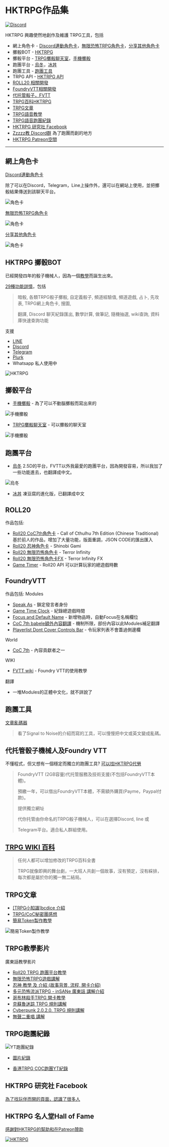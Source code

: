 # HKTRPG作品集

[![Discord](https://camo.githubusercontent.com/1ed68e831b9f36401679d31acfc1c7ba74c4223d2559192718f32d3e34ee3074/68747470733a2f2f696d672e736869656c64732e696f2f646973636f72642f3237383230323334373136353937343532393f6c6f676f3d646973636f7264)](https://discord.gg/vx4kcm7)

HKTRPG 興趣使然地創作及維護 TRPG工具，包括

- 網上角色卡 - [Discord連動角色卡](#網上角色卡)，[無限恐怖TRPG角色卡](#網上角色卡)，[分享其他角色卡](#網上角色卡)
- 擲骰BOT - [HKTRPG](#hktrpg-擲骰bot)
- 擲骰平台 - [TRPG擲骰聊天室](#擲骰平台)，[手機擲骰](#擲骰平台)
- 跑團平台 - [烏冬](#跑團平台)，[冰丼](#跑團平台)
- 跑團工具 - [跑團工具](#跑團工具)
- TRPG API - [HKTRPG API](https://www.hktrpg.com:20721/api)
- [ROLL20 相關開發](#roll20)
- [FoundryVTT相關開發](#foundryvtt)
- [代托管骰子，FVTT](#代托管骰子機械人及foundry-vtt)
- [TRPG百科HKTRPG](#trpg-wiki-百科)
- [TRPG文章](#trpg文章)
- [TRPG語音教學](#trpg教學影片)
- [TRPG語音跑團紀錄](#trpg跑團紀錄)
- [HKTRPG 研究社 Facebook](#trpg-wiki-百科)
- [Zzzzz教 Discord群](https://discord.com/invite/vx4kcm7) 為了跑團而創的地方
- [HKTRPG Patreon空間](https://www.patreon.com/HKTRPG)

---

## 網上角色卡

[Discord連動角色卡](https://www.hktrpg.com:20721/card/)

除了可以在Discord，Telegram，Line上操作外，還可以在網站上使用，並把擲骰結果傳送到該聊天平台。

![角色卡](https://github.com/hktrpg/TG.line.Discord.Roll.Bot/blob/master/views/image/demo%20-%20charcard.jpg?raw=true)

[無限恐怖TRPG角色卡](https://www.hktrpg.com/wiki/index.php/%E7%84%A1%E9%99%90%E6%81%90%E6%80%96)

![角色卡](https://github.com/hktrpg/TG.line.Discord.Roll.Bot/blob/master/views/image/demo%20-%20inf.jpg?raw=true)

[分享其他角色卡](https://docs.google.com/document/d/1oNNbdZq0Vp66gCmY5C5Fmnqw-DR9TE-9jlFrJrMZ8SU/edit)

![角色卡](https://github.com/hktrpg/TG.line.Discord.Roll.Bot/blob/master/views/image/demo%20-%20othercard.jpg?raw=true)

## HKTRPG 擲骰BOT

已經開發四年的骰子機械人，因為一個[教學](https://docs.google.com/document/d/1dYnJqF2_QTp90ld4YXj6X8kgxvjUoHrB4E2seqlDlAk/edit#heading=h.91v9osx4fxtt)而誕生出來。

[29種功能詳情](https://bothelp.hktrpg.com/)，包括
> 暗骰, 各類TRPG骰子擲骰, 自定義骰子, 頻道經驗值, 頻道遊戲, 占卜, 先攻表, TRPG網上角色卡, 搜圖,
>
> 翻譯, Discord 聊天紀錄匯出, 數學計算, 做筆記, 隨機抽選, wiki查詢, 資料庫快速查詢功能

支援

- [LINE](https://line.me/R/ti/p/svMLqy9Mik)
- [Discord](https://discordapp.com/oauth2/authorize?&client_id=544462904037081138&scope=bot&permissions=8)
- [Telegram](http://t.me/hktrpg_bot)
- [Plurk](https://www.plurk.com/hktrpg)
- Whatsapp 私人使用中

![HKTRPG](https://github.com/hktrpg/TG.line.Discord.Roll.Bot/blob/master/views/image/demo%20-%20hktrpg.jpg?raw=true)

## 擲骰平台

- [手機擲骰](https://roll.hktrpg.com/) - 為了可以不動腦擲骰而寫出來的

![手機擲骰](https://github.com/hktrpg/TG.line.Discord.Roll.Bot/blob/master/views/image/demo%20-%20roll.jpg?raw=true)

- [TRPG擲骰聊天室](https://www.hktrpg.com:20721/) - 可以擲骰的聊天室

![手機擲骰](https://github.com/hktrpg/TG.line.Discord.Roll.Bot/blob/master/views/image/demo%20-%20chatroom.jpg?raw=true)

## 跑團平台

- [烏冬](https://z01.hktrpg.com)
2.5D的平台，FVTT以外我最愛的跑團平台，因為開發容易，所以我加了一些功能進去，也翻譯成中文。

![烏冬](https://github.com/hktrpg/TG.line.Discord.Roll.Bot/blob/master/views/image/demo%20-%20udo.png?raw=true)

- [冰丼](https://z02.hktrpg.com)
凍豆腐的進化版，已翻譯成中文

## ROLL20

作品包括:

- [Roll20 CoC7th角色卡](https://github.com/Roll20/roll20-character-sheets/tree/master/Call_of_Cthulhu_7th_Ed_Chinese_Traditional) - Call of Cthulhu 7th Edition (Chinese Traditional)
基於前人的作品，增加了大量功能，版面重調，JSON CODE的匯出匯入
- [Roll20 忍神角色卡](https://github.com/Roll20/roll20-character-sheets/tree/master/Shinobi_Gami_Chinese_Traditional) - Shinobi Gami
- [Roll20 無限恐怖角色卡](https://github.com/Roll20/roll20-character-sheets/tree/master/Terror%20Infinity) - Terror Infinity
- [Roll20 無限恐怖角色卡FX](https://github.com/Roll20/roll20-character-sheets/tree/master/Terror%20Infinity%20-%20(FX)) - Terror Infinity FX
- [Game Timer](https://github.com/Roll20/roll20-api-scripts/tree/master/Game%20Timer) - Roll20 API 可以計算玩家的總遊戲時數

## FoundryVTT

作品包括:
Modules

- [Speak As](https://github.com/hktrpg/foundryVTT-speak-as) - 鎖定發言者身份
- [Game Time Clock](https://github.com/hktrpg/foundryVTT_game_time_clock) - 紀錄總遊戲時間
- [Focus and Default Name](https://github.com/hktrpg/foundryVTT-default-name) - 新增物品時，自動Focus在名稱欄位
- [CoC 7th babele額外內容翻譯](https://github.com/hktrpg/call-of-cthulhu-7th-babele-zh-tw) - 機制所限，部份內容以此Modules補足翻譯
- [Playerlist Dont Cover Controls Bar](https://github.com/hktrpg/FoundryVTT-playerlist-zindex) - 令玩家列表不會蓋過側邊欄

World

- [CoC 7th](https://github.com/Miskatonic-Investigative-Society/CoC7-FoundryVTT) - 內容貢獻者之一

WIKI

- [FVTT wiki](https://foundryvtt.wiki/zh-tw/home) - Foundry VTT的使用教學

翻譯

- 一堆Modules的正體中文化，就不詳說了

## 跑團工具

[文章亂碼器](https://www.hktrpg.com/tool/randomDelete.html)

>看了Signal to Noise的介紹而寫的工具，可以慢慢把中文或英文變成亂碼。

## 代托管骰子機械人及Foundry VTT

不懂程式，但又想有一個穩定而獨立的跑團工具?
[可以找HKTRPG代勞](https://www.patreon.com/HKTRPG)

>FoundryVTT (2GB容量)代托管服務及技術支援(不包括FoundryVTT本體)。
>
>預繳一年，可以借出FoundryVTT本體，不需額外購買(Payme，Paypal付款)。
>
>提供獨立網址
>
>代你托管由你命名的TRPG骰子機械人，可以在選擇Discord,  line 或
>
>Telegram平台。適合私人群組使用。
>

## [TRPG WIKI 百科](https://www.hktrpg.com/wiki/index.php/%E9%A6%96%E9%A0%81)

>任何人都可以增加修改的TRPG百科全書
>
>TRPG就像即興的舞台劇，一大班人共創一個故事，沒有預定，沒有綵排，每次都是屬於你的獨一無二結局。

## TRPG文章

- [[TRPG小知識]bcdice 介紹](https://www.patreon.com/posts/trpgxiao-zhi-shi-51351117)
- [TRPG/CoC秘密團感想](https://www.patreon.com/posts/trpg-cocmi-mi-55569183)
- [簡易Token製作教學](https://docs.google.com/document/d/1LEJAL8ckieSotkwM8Ri2F2qVPT7B3TOE-pPkKp_m1Q8/edit)

![簡易Token製作教學](https://github.com/hktrpg/TG.line.Discord.Roll.Bot/blob/master/views/image/demo%20-%20token.png?raw=true)

## TRPG教學影片

廣東話教學影片

- [Roll20 TRPG 跑團平台教學](https://www.youtube.com/watch?v=5XoWtznqdcc&list=PLcS__l3P8LYkXWF7et23MHmDl1OSrEGBS&index=2)
- [無限恐怖TRPG遊戲講解](https://www.youtube.com/watch?v=_DQi0t_BmwM&list=PLcS__l3P8LYkXWF7et23MHmDl1OSrEGBS&index=4)
- [忍神 教學 及 介紹 (故事背景, 流程, 開卡介紹)](https://www.youtube.com/watch?v=vCdsQk5rjmA&list=PLcS__l3P8LYkXWF7et23MHmDl1OSrEGBS&index=5)
- [多元恐怖流派TRPG - inSANe 廣東話 講解介紹](https://www.youtube.com/watch?v=HRBWnwBgmiU&list=PLcS__l3P8LYkXWF7et23MHmDl1OSrEGBS&index=6)
- [哥布林殺手TRPG 開卡教學](https://www.youtube.com/watch?v=vHBc6uwjRAs&list=PLcS__l3P8LYkXWF7et23MHmDl1OSrEGBS&index=7)
- [克蘇魯迷踪 TRPG 規則講解](https://www.youtube.com/watch?v=vBqTYFeYXkg&list=PLcS__l3P8LYkXWF7et23MHmDl1OSrEGBS&index=8)
- [Cyberpunk 2.0.2.0. TRPG 規則講解](https://www.youtube.com/watch?v=wkliFKIrCK8&list=PLcS__l3P8LYkXWF7et23MHmDl1OSrEGBS&index=10)
- [無聲二重唱 講解](https://www.youtube.com/watch?v=i8aEHp5AiKg&list=PLcS__l3P8LYkXWF7et23MHmDl1OSrEGBS&index=11)

## TRPG跑團紀錄

![YT跑團紀錄](https://github.com/hktrpg/TG.line.Discord.Roll.Bot/blob/master/views/image/demo%20-%20youtube.jpg?raw=true)

- [圖片紀錄](https://docs.google.com/document/d/1poCQeL21Aeg_3p8N2lDn8LXki5v1UH5G4YZMmYeaes4/edit?usp=sharing)

- [香港TRPG COC跑團YT紀錄](https://www.youtube.com/playlist?list=PLcS__l3P8LYmiJF_adeiySynbmum7I_aC)

## HKTRPG 研究社 Facebook

[為了找玩伴而開的頁面，認識了很多人](https://www.facebook.com/groups/HKTRPG)

## HKTRPG 名人堂Hall of Fame

[感謝對HKTRPG的幫助和在Patreon贊助](https://hktrpg.github.io/TG.line.Discord.Roll.Bot/CREDITS.html)

[![HKTRPG](https://github.com/hktrpg/TG.line.Discord.Roll.Bot/raw/master/views/image.png?s=100)](https://www.patreon.com/HKTRPG)
